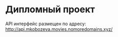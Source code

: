 # Дипломный проект

API интерфейс размещен по адресу: http://api.mkobozeva.movies.nomoredomains.xyz/
